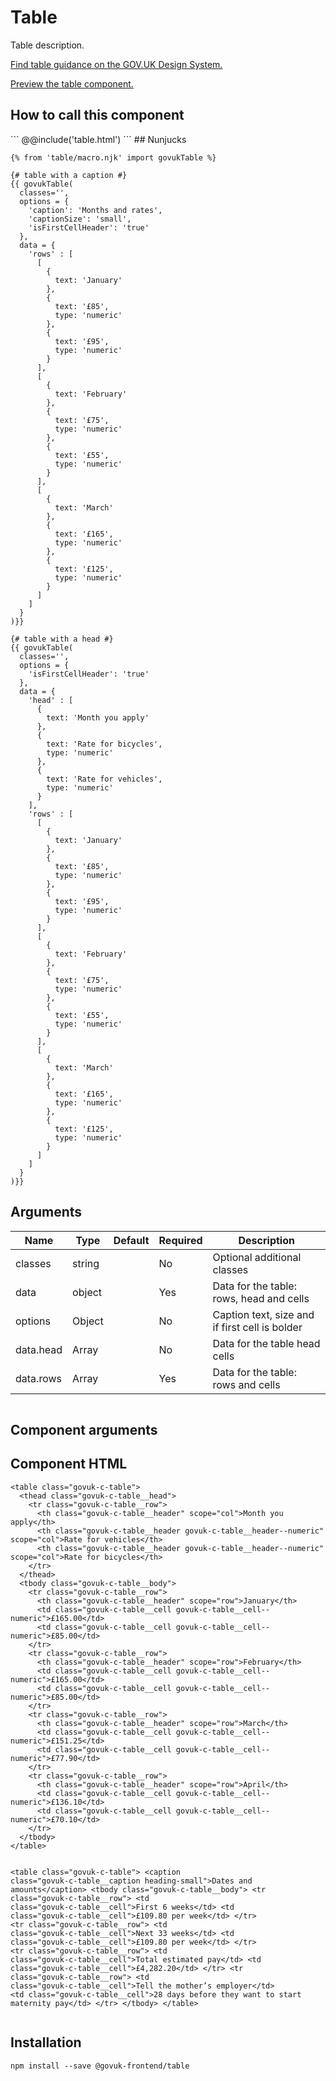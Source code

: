 


<h1 class="govuk-u-heading-36">
Table
</h1>

<p class="govuk-u-core-24">
  Table description.
</p>

<p class="govuk-u-copy-19">
  <a href="http://www.linktodesignsystem.com/table">Find table guidance on the GOV.UK Design System.</a>
</p>


<p class="govuk-u-copy-19">
<a href="http://govuk-frontend-review.herokuapp.com/components/table/preview">Preview the table component.
</a>
</p>

<h2 class="govuk-u-heading-24">How to call this component</h2>
```
@@include('table.html')
```
## Nunjucks

```
{% from 'table/macro.njk' import govukTable %}

{# table with a caption #}
{{ govukTable(
  classes='',
  options = {
    'caption': 'Months and rates',
    'captionSize': 'small',
    'isFirstCellHeader': 'true'
  },
  data = {
    'rows' : [
      [
        {
          text: 'January'
        },
        {
          text: '£85',
          type: 'numeric'
        },
        {
          text: '£95',
          type: 'numeric'
        }
      ],
      [
        {
          text: 'February'
        },
        {
          text: '£75',
          type: 'numeric'
        },
        {
          text: '£55',
          type: 'numeric'
        }
      ],
      [
        {
          text: 'March'
        },
        {
          text: '£165',
          type: 'numeric'
        },
        {
          text: '£125',
          type: 'numeric'
        }
      ]
    ]
  }
)}}

{# table with a head #}
{{ govukTable(
  classes='',
  options = {
    'isFirstCellHeader': 'true'
  },
  data = {
    'head' : [
      {
        text: 'Month you apply'
      },
      {
        text: 'Rate for bicycles',
        type: 'numeric'
      },
      {
        text: 'Rate for vehicles',
        type: 'numeric'
      }
    ],
    'rows' : [
      [
        {
          text: 'January'
        },
        {
          text: '£85',
          type: 'numeric'
        },
        {
          text: '£95',
          type: 'numeric'
        }
      ],
      [
        {
          text: 'February'
        },
        {
          text: '£75',
          type: 'numeric'
        },
        {
          text: '£55',
          type: 'numeric'
        }
      ],
      [
        {
          text: 'March'
        },
        {
          text: '£165',
          type: 'numeric'
        },
        {
          text: '£125',
          type: 'numeric'
        }
      ]
    ]
  }
)}}
```

## Arguments

| Name             | Type    | Default | Required | Description
|---               |---      |---      |---       |---
| classes          | string  |         | No       | Optional additional classes
| data             | object  |         | Yes      | Data for the table: rows, head and cells
| options          | Object  |         | No       | Caption text, size and if first cell is bolder
| data.head        | Array   |         | No       | Data for the table head cells
| data.rows        | Array   |         | Yes      | Data for the table: rows and cells

  <pre><code></code></pre>

<h2 class="govuk-u-heading-24">Component arguments</h2>

<div>

  <!-- TODO: Use the table macro here and pass it component argument data -->

</div>

<h2 class="govuk-u-heading-24">Component HTML</h2>
<pre><code>&lt;table class=&quot;govuk-c-table&quot;&gt;
  &lt;thead class=&quot;govuk-c-table__head&quot;&gt;
    &lt;tr class=&quot;govuk-c-table__row&quot;&gt;
      &lt;th class=&quot;govuk-c-table__header&quot; scope=&quot;col&quot;&gt;Month you apply&lt;/th&gt;
      &lt;th class=&quot;govuk-c-table__header govuk-c-table__header--numeric&quot; scope=&quot;col&quot;&gt;Rate for vehicles&lt;/th&gt;
      &lt;th class=&quot;govuk-c-table__header govuk-c-table__header--numeric&quot; scope=&quot;col&quot;&gt;Rate for bicycles&lt;/th&gt;
    &lt;/tr&gt;
  &lt;/thead&gt;
  &lt;tbody class=&quot;govuk-c-table__body&quot;&gt;
    &lt;tr class=&quot;govuk-c-table__row&quot;&gt;
      &lt;th class=&quot;govuk-c-table__header&quot; scope=&quot;row&quot;&gt;January&lt;/th&gt;
      &lt;td class=&quot;govuk-c-table__cell govuk-c-table__cell--numeric&quot;&gt;£165.00&lt;/td&gt;
      &lt;td class=&quot;govuk-c-table__cell govuk-c-table__cell--numeric&quot;&gt;£85.00&lt;/td&gt;
    &lt;/tr&gt;
    &lt;tr class=&quot;govuk-c-table__row&quot;&gt;
      &lt;th class=&quot;govuk-c-table__header&quot; scope=&quot;row&quot;&gt;February&lt;/th&gt;
      &lt;td class=&quot;govuk-c-table__cell govuk-c-table__cell--numeric&quot;&gt;£165.00&lt;/td&gt;
      &lt;td class=&quot;govuk-c-table__cell govuk-c-table__cell--numeric&quot;&gt;£85.00&lt;/td&gt;
    &lt;/tr&gt;
    &lt;tr class=&quot;govuk-c-table__row&quot;&gt;
      &lt;th class=&quot;govuk-c-table__header&quot; scope=&quot;row&quot;&gt;March&lt;/th&gt;
      &lt;td class=&quot;govuk-c-table__cell govuk-c-table__cell--numeric&quot;&gt;£151.25&lt;/td&gt;
      &lt;td class=&quot;govuk-c-table__cell govuk-c-table__cell--numeric&quot;&gt;£77.90&lt;/td&gt;
    &lt;/tr&gt;
    &lt;tr class=&quot;govuk-c-table__row&quot;&gt;
      &lt;th class=&quot;govuk-c-table__header&quot; scope=&quot;row&quot;&gt;April&lt;/th&gt;
      &lt;td class=&quot;govuk-c-table__cell govuk-c-table__cell--numeric&quot;&gt;£136.10&lt;/td&gt;
      &lt;td class=&quot;govuk-c-table__cell govuk-c-table__cell--numeric&quot;&gt;£70.10&lt;/td&gt;
    &lt;/tr&gt;
  &lt;/tbody&gt;
&lt;/table&gt;

&lt;table class=&quot;govuk-c-table&quot;&gt;
  &lt;caption class=&quot;govuk-c-table__caption heading-small&quot;&gt;Dates and amounts&lt;/caption&gt;
  &lt;tbody class=&quot;govuk-c-table__body&quot;&gt;
    &lt;tr class=&quot;govuk-c-table__row&quot;&gt;
      &lt;td class=&quot;govuk-c-table__cell&quot;&gt;First 6 weeks&lt;/td&gt;
      &lt;td class=&quot;govuk-c-table__cell&quot;&gt;£109.80 per week&lt;/td&gt;
    &lt;/tr&gt;
    &lt;tr class=&quot;govuk-c-table__row&quot;&gt;
      &lt;td class=&quot;govuk-c-table__cell&quot;&gt;Next 33 weeks&lt;/td&gt;
      &lt;td class=&quot;govuk-c-table__cell&quot;&gt;£109.80 per week&lt;/td&gt;
    &lt;/tr&gt;
    &lt;tr class=&quot;govuk-c-table__row&quot;&gt;
      &lt;td class=&quot;govuk-c-table__cell&quot;&gt;Total estimated pay&lt;/td&gt;
      &lt;td class=&quot;govuk-c-table__cell&quot;&gt;£4,282.20&lt;/td&gt;
    &lt;/tr&gt;
    &lt;tr class=&quot;govuk-c-table__row&quot;&gt;
      &lt;td class=&quot;govuk-c-table__cell&quot;&gt;Tell the mother’s employer&lt;/td&gt;
      &lt;td class=&quot;govuk-c-table__cell&quot;&gt;28 days before they want to start maternity pay&lt;/td&gt;
    &lt;/tr&gt;
  &lt;/tbody&gt;
&lt;/table&gt;
</code></pre>

<h2 class="govuk-u-heading-24">Installation</h2>
<pre><code>npm install --save @govuk-frontend/table</code></pre>
